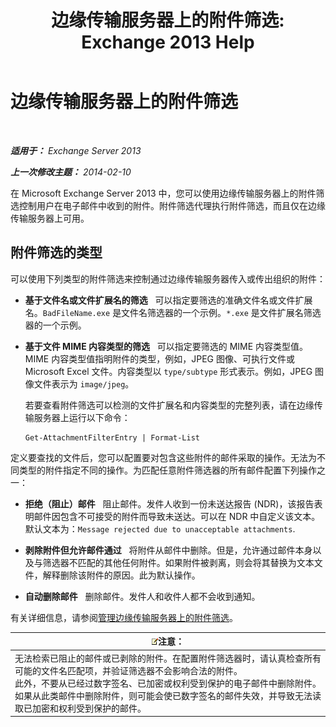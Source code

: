 ﻿---
title: '边缘传输服务器上的附件筛选: Exchange 2013 Help'
TOCTitle: 边缘传输服务器上的附件筛选
ms:assetid: be39a181-c82e-41f5-8846-085bf1f84164
ms:mtpsurl: https://technet.microsoft.com/zh-cn/library/Bb124399(v=EXCHG.150)
ms:contentKeyID: 60829996
ms.date: 01/11/2018
mtps_version: v=EXCHG.150
ms.translationtype: HT
---

# 边缘传输服务器上的附件筛选

 

_**适用于：** Exchange Server 2013_

_**上一次修改主题：** 2014-02-10_

在 Microsoft Exchange Server 2013 中，您可以使用边缘传输服务器上的附件筛选控制用户在电子邮件中收到的附件。附件筛选代理执行附件筛选，而且仅在边缘传输服务器上可用。

## 附件筛选的类型

可以使用下列类型的附件筛选来控制通过边缘传输服务器传入或传出组织的附件：

  - **基于文件名或文件扩展名的筛选**   可以指定要筛选的准确文件名或文件扩展名。`BadFileName.exe` 是文件名筛选器的一个示例。`*.exe` 是文件扩展名筛选器的一个示例。

  - **基于文件 MIME 内容类型的筛选**   可以指定要筛选的 MIME 内容类型值。MIME 内容类型值指明附件的类型，例如，JPEG 图像、可执行文件或 Microsoft Excel 文件。内容类型以 `type/subtype` 形式表示。例如，JPEG 图像文件表示为 `image/jpeg`。
    
    若要查看附件筛选可以检测的文件扩展名和内容类型的完整列表，请在边缘传输服务器上运行以下命令：
    
        Get-AttachmentFilterEntry | Format-List

定义要查找的文件后，您可以配置要对包含这些附件的邮件采取的操作。无法为不同类型的附件指定不同的操作。为匹配任意附件筛选器的所有邮件配置下列操作之一：

  - **拒绝（阻止）邮件**   阻止邮件。发件人收到一份未送达报告 (NDR)，该报告表明邮件因包含不可接受的附件而导致未送达。可以在 NDR 中自定义该文本。默认文本为：`Message rejected due to unacceptable attachments`.

  - **剥除附件但允许邮件通过**   将附件从邮件中删除。但是，允许通过邮件本身以及与筛选器不匹配的其他任何附件。如果附件被剥离，则会将其替换为文本文件，解释删除该附件的原因。此为默认操作。

  - **自动删除邮件**   删除邮件。发件人和收件人都不会收到通知。

有关详细信息，请参阅[管理边缘传输服务器上的附件筛选](manage-attachment-filtering-on-edge-transport-servers-exchange-2013-help.md)。

<table>
<thead>
<tr class="header">
<th><img src="images/Bb124558.note(EXCHG.150).gif" title="注意" alt="注意" />注意：</th>
</tr>
</thead>
<tbody>
<tr class="odd">
<td>无法检索已阻止的邮件或已剥除的附件。在配置附件筛选器时，请认真检查所有可能的文件名匹配项，并验证筛选器不会影响合法的附件。<br />
此外，不要从已经过数字签名、已加密或权利受到保护的电子邮件中删除附件。如果从此类邮件中删除附件，则可能会使已数字签名的邮件失效，并导致无法读取已加密和权利受到保护的邮件。</td>
</tr>
</tbody>
</table>

